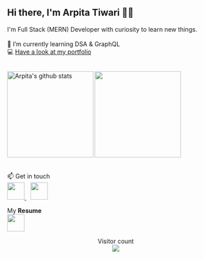 <!--img align="right" height="180px" src="https://github.com/Deeksha2501/Deeksha2501/blob/master/resources/progirl.png" alt="image" /> -->

<p align="left">

## Hi there, I'm Arpita Tiwari 👋🏻 
 
I'm Full Stack (MERN) Developer with curiosity to learn new things. <br>
<br>
🌱 I’m currently learning DSA & GraphQL <br>
💻 <a target="_blank" href="https://react-resume-template-master.now.sh/">Have a look at my portfolio </a>
  <p>
<br>



  <img align="left" height="200px" src="https://github-readme-stats.vercel.app/api?username=Arpita309&show_icons=true&count_private=true&title_color=e6005c" alt="Arpita's github stats" />

  <img align="centre" height="200px" src="https://github-readme-stats.vercel.app/api/top-langs/?username=Arpita309&title_color=e6005c" />

<br> 
<br>
<br>
 📫 Get in touch 
<br>

<a href="https://www.linkedin.com/in/arpita-tiwari-947bba179/">
<img  height='40px' src="https://img.icons8.com/bubbles/50/000000/linkedin.png"/>
</a>
<a style="padding:10px" href="mailto: arpitatiwari309@gmail.com">
  <img  height='40px' src="https://img.icons8.com/bubbles/50/000000/email.png"/>
</a>




 My <b>Resume</b>
<br>
<a href="https://drive.google.com/file/d/1tvt_3jGf_gXw3qedr-bQUwdH1drYdJr6/view?usp=sharing" class="btn-hire" style="text-align: center; color:rgb(94, 255, 0);"><img height='40' src="https://img.icons8.com/nolan/64/submit-resume.png"/></a>









<p align="center"> 
  Visitor count<br>
  <img src="https://profile-counter.glitch.me/arpita309/count.svg" />
</p>
